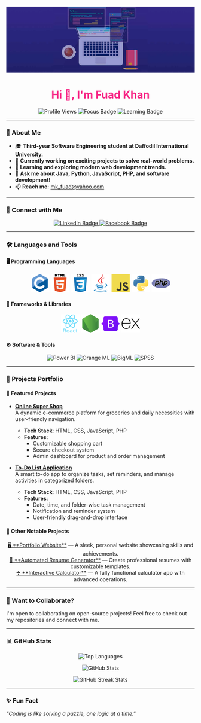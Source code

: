 ![Programming Header](https://github.com/Fuad-Khan/Fuad-Khan/blob/main/programming-header.webp)

<h1 align="center" style="color: #f72585;">Hi 👋, I'm Fuad Khan</h1>

<p align="center"> 
  <img src="https://komarev.com/ghpvc/?username=fuad-khan&label=Profile%20Views&color=0e75b6&style=flat-square" alt="Profile Views" /> 
  <img src="https://img.shields.io/badge/Focus-Software%20Development-%23f72585?style=flat-square" alt="Focus Badge" />
  <img src="https://img.shields.io/badge/Learning-Web%20Trends%20%26%20Backend-%2385c1e9?style=flat-square" alt="Learning Badge" />
</p>

---

### 🌟 About Me  
- 🎓 **Third-year Software Engineering student at Daffodil International University.**  
- 🔭 **Currently working on exciting projects to solve real-world problems.**  
- 🌱 **Learning and exploring modern web development trends.**  
- 💬 **Ask me about Java, Python, JavaScript, PHP, and software development!**  
- 📫 **Reach me:** [mk_fuad@yahoo.com](mailto:mk_fuad@yahoo.com)  

---

### 🔗 Connect with Me  
<p align="center">
  <a href="https://linkedin.com/in/fuad-khan-a2a821257" target="blank">
    <img src="https://img.shields.io/badge/LinkedIn-Connect-blue?style=for-the-badge&logo=linkedin" alt="LinkedIn Badge" />
  </a>
  <a href="https://fb.com/mk.fuad.184" target="blank">
    <img src="https://img.shields.io/badge/Facebook-Profile-%230e76a8?style=for-the-badge&logo=facebook" alt="Facebook Badge" />
  </a>
</p>

---

### 🛠️ Languages and Tools  
#### 🖥️ Programming Languages  
<p align="center">
  <img src="https://raw.githubusercontent.com/devicons/devicon/master/icons/c/c-original.svg" alt="C" width="50" height="50"/>
  <img src="https://raw.githubusercontent.com/devicons/devicon/master/icons/html5/html5-original-wordmark.svg" alt="HTML5" width="50" height="50"/>
  <img src="https://raw.githubusercontent.com/devicons/devicon/master/icons/css3/css3-original-wordmark.svg" alt="CSS3" width="50" height="50"/>
  <img src="https://raw.githubusercontent.com/devicons/devicon/master/icons/java/java-original.svg" alt="Java" width="50" height="50"/>
  <img src="https://raw.githubusercontent.com/devicons/devicon/master/icons/javascript/javascript-original.svg" alt="JavaScript" width="50" height="50"/>
  <img src="https://raw.githubusercontent.com/devicons/devicon/master/icons/python/python-original.svg" alt="Python" width="50" height="50"/>
  <img src="https://raw.githubusercontent.com/devicons/devicon/master/icons/php/php-original.svg" alt="PHP" width="50" height="50"/>
</p>

#### 🚀 Frameworks & Libraries  
<p align="center">
  <img src="https://raw.githubusercontent.com/devicons/devicon/master/icons/react/react-original-wordmark.svg" alt="React" width="50" height="50"/> 
  <img src="https://raw.githubusercontent.com/devicons/devicon/master/icons/nodejs/nodejs-original.svg" alt="Node.js" width="50" height="50"/> 
  <img src="https://raw.githubusercontent.com/devicons/devicon/master/icons/bootstrap/bootstrap-original.svg" alt="Bootstrap" width="50" height="50"/> 
  <img src="https://raw.githubusercontent.com/devicons/devicon/master/icons/express/express-original.svg" alt="Express.js" width="50" height="50"/>
</p>

#### ⚙️ Software & Tools  
<p align="center">
  <img src="https://www.vectorlogo.zone/logos/microsoft_powerbi/microsoft_powerbi-icon.svg" alt="Power BI" width="50" height="50"/> 
  <img src="https://orangedatamining.com/_next/static/media/logo-orange.faff1861.svg" alt="Orange ML" width="50" height="50"/> 
  <img src="https://static.bigml.com/static/img/bigml.png" alt="BigML" width="50" height="50"/> 
  <img src="https://upload.wikimedia.org/wikipedia/commons/e/ea/SPSS_logo.svg" alt="SPSS" width="50" height="50"/> 
</p>

---

### 🌈 Projects Portfolio  

#### 🚧 Featured Projects  
- **[Online Super Shop](https://github.com/Fuad-Khan/Online-Super-Shop-Website)**  
  A dynamic e-commerce platform for groceries and daily necessities with user-friendly navigation.  
  - **Tech Stack**: HTML, CSS, JavaScript, PHP  
  - **Features**:  
    - Customizable shopping cart  
    - Secure checkout system  
    - Admin dashboard for product and order management  

- **[To-Do List Application](https://github.com/Fuad-Khan/to-do-list-project)**  
  A smart to-do app to organize tasks, set reminders, and manage activities in categorized folders.  
  - **Tech Stack**: HTML, CSS, JavaScript, PHP  
  - **Features**:  
    - Date, time, and folder-wise task management  
    - Notification and reminder system  
    - User-friendly drag-and-drop interface  

#### 📁 Other Notable Projects  
<p align="center">
  <a href="https://github.com/Fuad-Khan/My-Portfolio">🖥️ **Portfolio Website**</a> — A sleek, personal website showcasing skills and achievements.  
  <br>
  <a href="https://github.com/Fuad-Khan/Automated-Resume-Generator-with-Custom-Templates">📄 **Automated Resume Generator**</a> — Create professional resumes with customizable templates.
  <br>
  <a href="https://github.com/Fuad-Khan/Canculator">➗ **Interactive Calculator**</a> — A fully functional calculator app with advanced operations.  
</p>

---

### 🔭 Want to Collaborate?  
I'm open to collaborating on open-source projects! Feel free to check out my repositories and connect with me.  


---

### 📊 GitHub Stats  
<p align="center">
  <img src="https://github-readme-stats.vercel.app/api/top-langs/?username=fuad-khan&layout=compact&theme=radical" alt="Top Languages" />
</p>
<p align="center">
  <img src="https://github-readme-stats.vercel.app/api?username=fuad-khan&show_icons=true&theme=radical" alt="GitHub Stats" />
</p>
<p align="center">
  <img src="https://github-readme-streak-stats.herokuapp.com/?user=fuad-khan&theme=radical" alt="GitHub Streak Stats" />
</p>

---

### ✨ Fun Fact  
_"Coding is like solving a puzzle, one logic at a time."_  
